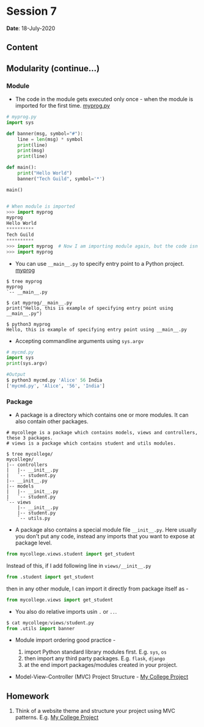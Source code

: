 # Session 7

**Date**: 18-July-2020

Content
-------

## Modularity (continue...)

### Module

* The code in the module gets executed only once - when the module is imported for the first time. [myprog.py](./proj_3/myprog.py)

```python
# myprog.py
import sys

def banner(msg, symbol="#"):
    line = len(msg) * symbol
    print(line)
    print(msg)
    print(line)

def main():
    print("Hello World")
    banner("Tech Guild", symbol='*')

main()


# When module is imported 
>>> import myprog
myprog
Hello World
**********
Tech Guild
**********
>>> import myprog  # Now I am importing module again, but the code isn't executing.
>>> import myprog
```

* You can use `__main__.py` to specify entry point to a Python project. [myprog](./proj_3/myprog)

```unix
$ tree myprog
myprog
`-- __main__.py

$ cat myprog/__main__.py 
print("Hello, this is example of specifying entry point using __main__.py")

$ python3 myprog
Hello, this is example of specifying entry point using __main__.py
```

* Accepting commandline arguments using `sys.argv`

```python
# mycmd.py
import sys
print(sys.argv)

#Output
$ python3 mycmd.py 'Alice' 56 India
['mycmd.py', 'Alice', '56', 'India']
```

### Package

* A package is a directory which contains one or more modules. It can also contain other packages.

```unix
# mycollege is a package which contains models, views and controllers, these 3 packages.
# views is a package which contains student and utils modules.

$ tree mycollege/
mycollege/
|-- controllers
|   |-- __init__.py
|   `-- student.py
|-- __init__.py
|-- models
|   |-- __init__.py
|   `-- student.py
`-- views
    |-- __init__.py
    |-- student.py
    `-- utils.py
```


* A package also contains a special module file `__init__.py`. Here usually you don't put any code, instead any imports that you want to expose at package level.

```python
from mycollege.views.student import get_student
```

Instead of this, if I add following line in `views/__init__.py`

```python
from .student import get_student
```

then in any other module, I can import it directly from package itself as -

```python
from mycollege.views import get_student
```

* You also do relative imports usin `.` or `..`.

```python
$ cat mycollege/views/student.py 
from .utils import banner
```

* Module import ordering good practice -
	1. import Python standard library modules first. E.g. `sys`, `os`
	2. then import any third party packages. E.g. `flask`, `django`
	3. at the end import packages/modules created in your project. 

* Model-View-Controller (MVC) Project Structure - [My College Project](./proj_3/mycollege)

Homework
--------

1. Think of a website theme and structure your project using MVC patterns. E.g. [My College Project](./proj_3/mycollege)
